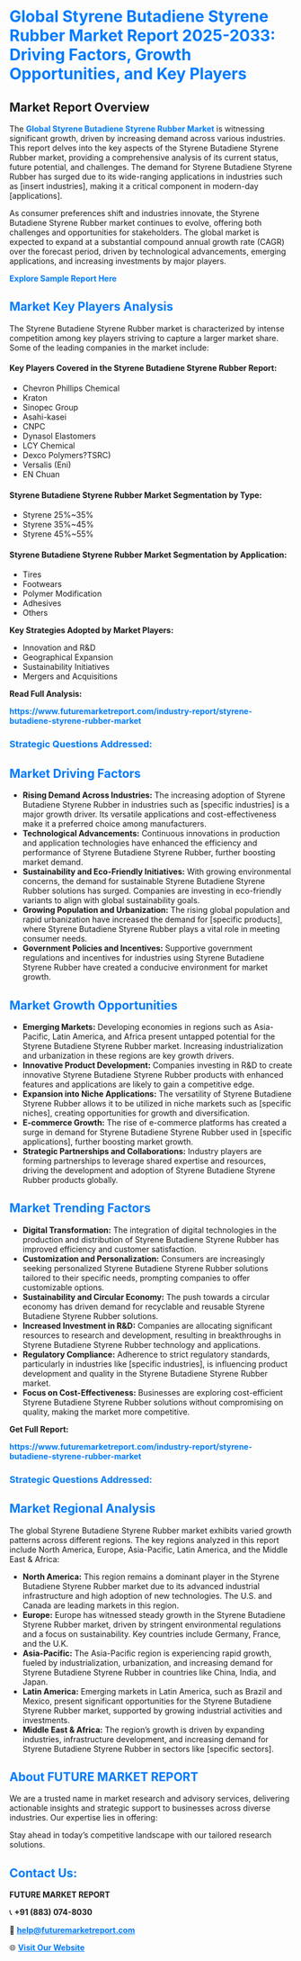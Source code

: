<h1 style="color: #007BFF;">Global Styrene Butadiene Styrene Rubber Market Report 2025-2033: Driving Factors, Growth Opportunities, and Key Players</h1>

<section id="overview">
<h2>Market Report Overview</h2>
<p>The <a href="https://www.futuremarketreport.com/industry-report/styrene-butadiene-styrene-rubber-market" style="color: #007BFF; text-decoration: none;"><strong>Global Styrene Butadiene Styrene Rubber Market</strong></a> is witnessing significant growth, driven by increasing demand across various industries. This report delves into the key aspects of the Styrene Butadiene Styrene Rubber market, providing a comprehensive analysis of its current status, future potential, and challenges. The demand for Styrene Butadiene Styrene Rubber has surged due to its wide-ranging applications in industries such as [insert industries], making it a critical component in modern-day [applications].</p>
<p>As consumer preferences shift and industries innovate, the Styrene Butadiene Styrene Rubber market continues to evolve, offering both challenges and opportunities for stakeholders. The global market is expected to expand at a substantial compound annual growth rate (CAGR) over the forecast period, driven by technological advancements, emerging applications, and increasing investments by major players.</p>
</section>

<section id="overview">
<p><a href="https://www.futuremarketreport.com/request-sample/reportId=89105" style="color: #007BFF; text-decoration: none;"><strong>Explore Sample Report Here</strong></a></p>
</section>

<section id="key-players">
<h2 style="color: #007BFF;">Market Key Players Analysis</h2>
<p>The Styrene Butadiene Styrene Rubber market is characterized by intense competition among key players striving to capture a larger market share. Some of the leading companies in the market include:</p>
<h4>Key Players Covered in the Styrene Butadiene Styrene Rubber Report:</h4>
<ul><li>Chevron Phillips Chemical</li><li>Kraton</li><li>Sinopec Group</li><li>Asahi-kasei</li><li>CNPC</li><li>Dynasol Elastomers</li><li>LCY Chemical</li><li>Dexco Polymers?TSRC)</li><li>Versalis (Eni)</li><li>EN Chuan</li></ul>
<h4>Styrene Butadiene Styrene Rubber Market Segmentation by Type:</h4>
<ul><li>Styrene 25%~35%</li><li>Styrene 35%~45%</li><li>Styrene 45%~55%</li></ul>

<h4>Styrene Butadiene Styrene Rubber Market Segmentation by Application:</h4>
<ul><li>Tires</li><li>Footwears</li><li>Polymer Modification</li><li>Adhesives</li><li>Others</li></ul>
<p><strong>Key Strategies Adopted by Market Players:</strong></p>
<ul>
<li>Innovation and R&D</li>
<li>Geographical Expansion</li>
<li>Sustainability Initiatives</li>
<li>Mergers and Acquisitions</li>
</ul>
</section>

<section>
<p><strong>Read Full Analysis: </strong></p><a href="https://www.futuremarketreport.com/industry-report/styrene-butadiene-styrene-rubber-market" style="color: #007BFF; text-decoration: none;"><strong>https://www.futuremarketreport.com/industry-report/styrene-butadiene-styrene-rubber-market</strong></a>
<h3 style="color: #007BFF;">Strategic Questions Addressed:</h3>
</section>

<section id="driving-factors">
<h2 style="color: #007BFF;">Market Driving Factors</h2>
<ul>
<li><strong>Rising Demand Across Industries:</strong> The increasing adoption of Styrene Butadiene Styrene Rubber in industries such as [specific industries] is a major growth driver. Its versatile applications and cost-effectiveness make it a preferred choice among manufacturers.</li>
<li><strong>Technological Advancements:</strong> Continuous innovations in production and application technologies have enhanced the efficiency and performance of Styrene Butadiene Styrene Rubber, further boosting market demand.</li>
<li><strong>Sustainability and Eco-Friendly Initiatives:</strong> With growing environmental concerns, the demand for sustainable Styrene Butadiene Styrene Rubber solutions has surged. Companies are investing in eco-friendly variants to align with global sustainability goals.</li>
<li><strong>Growing Population and Urbanization:</strong> The rising global population and rapid urbanization have increased the demand for [specific products], where Styrene Butadiene Styrene Rubber plays a vital role in meeting consumer needs.</li>
<li><strong>Government Policies and Incentives:</strong> Supportive government regulations and incentives for industries using Styrene Butadiene Styrene Rubber have created a conducive environment for market growth.</li>
</ul>
</section>

<section id="growth-opportunities">
<h2 style="color: #007BFF;">Market Growth Opportunities</h2>
<ul>
<li><strong>Emerging Markets:</strong> Developing economies in regions such as Asia-Pacific, Latin America, and Africa present untapped potential for the Styrene Butadiene Styrene Rubber market. Increasing industrialization and urbanization in these regions are key growth drivers.</li>
<li><strong>Innovative Product Development:</strong> Companies investing in R&D to create innovative Styrene Butadiene Styrene Rubber products with enhanced features and applications are likely to gain a competitive edge.</li>
<li><strong>Expansion into Niche Applications:</strong> The versatility of Styrene Butadiene Styrene Rubber allows it to be utilized in niche markets such as [specific niches], creating opportunities for growth and diversification.</li>
<li><strong>E-commerce Growth:</strong> The rise of e-commerce platforms has created a surge in demand for Styrene Butadiene Styrene Rubber used in [specific applications], further boosting market growth.</li>
<li><strong>Strategic Partnerships and Collaborations:</strong> Industry players are forming partnerships to leverage shared expertise and resources, driving the development and adoption of Styrene Butadiene Styrene Rubber products globally.</li>
</ul>
</section>

<section id="trending-factors">
<h2 style="color: #007BFF;">Market Trending Factors</h2>
<ul>
<li><strong>Digital Transformation:</strong> The integration of digital technologies in the production and distribution of Styrene Butadiene Styrene Rubber has improved efficiency and customer satisfaction.</li>
<li><strong>Customization and Personalization:</strong> Consumers are increasingly seeking personalized Styrene Butadiene Styrene Rubber solutions tailored to their specific needs, prompting companies to offer customizable options.</li>
<li><strong>Sustainability and Circular Economy:</strong> The push towards a circular economy has driven demand for recyclable and reusable Styrene Butadiene Styrene Rubber solutions.</li>
<li><strong>Increased Investment in R&D:</strong> Companies are allocating significant resources to research and development, resulting in breakthroughs in Styrene Butadiene Styrene Rubber technology and applications.</li>
<li><strong>Regulatory Compliance:</strong> Adherence to strict regulatory standards, particularly in industries like [specific industries], is influencing product development and quality in the Styrene Butadiene Styrene Rubber market.</li>
<li><strong>Focus on Cost-Effectiveness:</strong> Businesses are exploring cost-efficient Styrene Butadiene Styrene Rubber solutions without compromising on quality, making the market more competitive.</li>
</ul>
</section>

<section>
<p><strong>Get Full Report: </strong></p><a href="https://www.futuremarketreport.com/industry-report/styrene-butadiene-styrene-rubber-market" style="color: #007BFF; text-decoration: none;"><strong>https://www.futuremarketreport.com/industry-report/styrene-butadiene-styrene-rubber-market</strong></a>
<h3 style="color: #007BFF;">Strategic Questions Addressed:</h3>
</section>


<section id="regional-analysis">
<h2 style="color: #007BFF;">Market Regional Analysis</h2>
<p>The global Styrene Butadiene Styrene Rubber market exhibits varied growth patterns across different regions. The key regions analyzed in this report include North America, Europe, Asia-Pacific, Latin America, and the Middle East & Africa:</p>
<ul>
<li><strong>North America:</strong> This region remains a dominant player in the Styrene Butadiene Styrene Rubber market due to its advanced industrial infrastructure and high adoption of new technologies. The U.S. and Canada are leading markets in this region.</li>
<li><strong>Europe:</strong> Europe has witnessed steady growth in the Styrene Butadiene Styrene Rubber market, driven by stringent environmental regulations and a focus on sustainability. Key countries include Germany, France, and the U.K.</li>
<li><strong>Asia-Pacific:</strong> The Asia-Pacific region is experiencing rapid growth, fueled by industrialization, urbanization, and increasing demand for Styrene Butadiene Styrene Rubber in countries like China, India, and Japan.</li>
<li><strong>Latin America:</strong> Emerging markets in Latin America, such as Brazil and Mexico, present significant opportunities for the Styrene Butadiene Styrene Rubber market, supported by growing industrial activities and investments.</li>
<li><strong>Middle East & Africa:</strong> The region’s growth is driven by expanding industries, infrastructure development, and increasing demand for Styrene Butadiene Styrene Rubber in sectors like [specific sectors].</li>
</ul>
</section>

<footer>
<h2 style="color: #007BFF;">About FUTURE MARKET REPORT</h2>
<p>We are a trusted name in market research and advisory services, delivering actionable insights and strategic support to businesses across diverse industries. Our expertise lies in offering:</p>

<p>Stay ahead in today’s competitive landscape with our tailored research solutions.</p>

<h2 style="color: #007BFF;">Contact Us:</h2>
<p><strong>FUTURE MARKET REPORT</strong></p>
<p>📞 <strong>+91 (883) 074-8030</strong></p>
<p>📧 <strong><a href="mailto:help@futuremarketreport.com" style="color: #007BFF;">help@futuremarketreport.com</a></strong></p>
<p>🌐 <strong><a href="https://www.futuremarketreport.com/" style="color: #007BFF;">Visit Our Website</a></strong></p>
</footer>